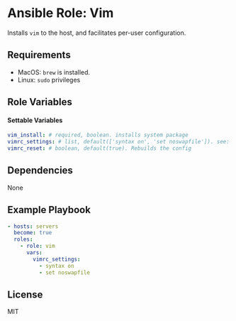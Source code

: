# Ansible Role: Vim

Installs `vim` to the host, and facilitates per-user configuration.

## Requirements

- MacOS: `brew` is installed.
- Linux: `sudo` privileges

## Role Variables

#### Settable Variables
```yaml
vim_install: # required, boolean. installs system package
vimrc_settings: # list, default(['syntax on', 'set noswapfile']). see: http://vimdoc.sourceforge.net/htmldoc/options.html
vimrc_reset: # boolean, default(true). Rebuilds the config
```

## Dependencies

None

## Example Playbook
```yaml
- hosts: servers
  become: true
  roles:
    - role: vim
      vars:
        vimrc_settings:
          - syntax on
          - set noswapfile
```

## License

MIT

